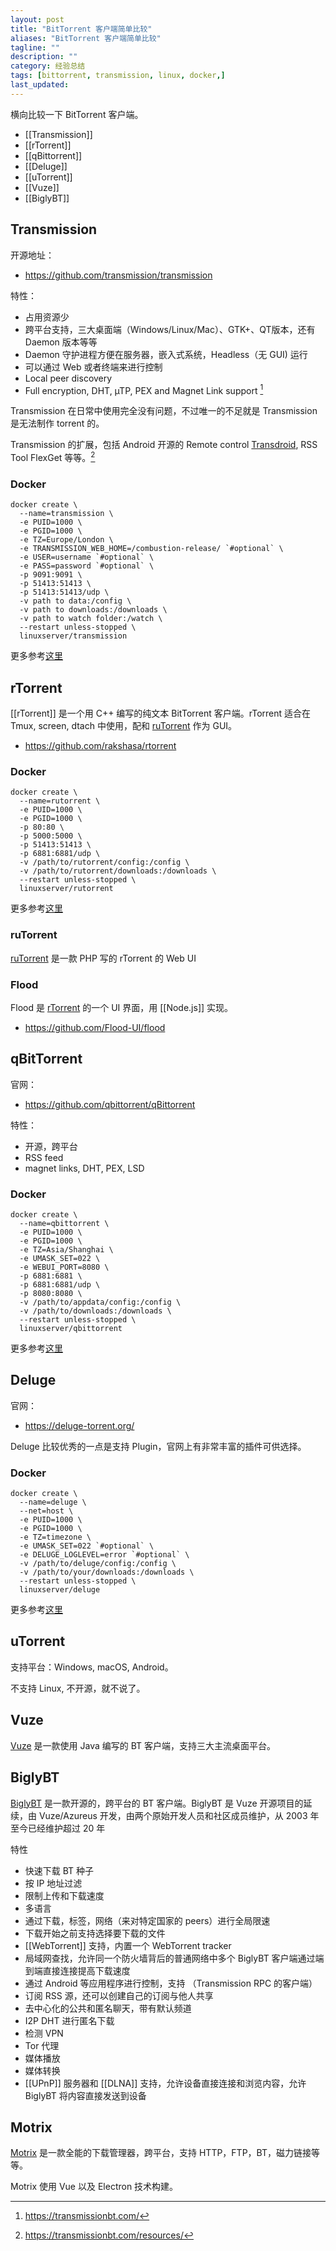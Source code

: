 ```yaml
---
layout: post
title: "BitTorrent 客户端简单比较"
aliases: "BitTorrent 客户端简单比较"
tagline: ""
description: ""
category: 经验总结
tags: [bittorrent, transmission, linux, docker,]
last_updated:
---
```


横向比较一下 BitTorrent 客户端。

- [[Transmission]]
- [[rTorrent]]
- [[qBittorrent]]
- [[Deluge]]
- [[uTorrent]]
- [[Vuze]]
- [[BiglyBT]]

## Transmission
开源地址：

- <https://github.com/transmission/transmission>

特性：

- 占用资源少
- 跨平台支持，三大桌面端（Windows/Linux/Mac）、GTK+、QT版本，还有 Daemon 版本等等
- Daemon 守护进程方便在服务器，嵌入式系统，Headless（无 GUI) 运行
- 可以通过 Web 或者终端来进行控制
- Local peer discovery
- Full encryption, DHT, µTP, PEX and Magnet Link support [^1]

Transmission 在日常中使用完全没有问题，不过唯一的不足就是 Transmission 是无法制作 torrent 的。

[^1]: <https://transmissionbt.com/>

Transmission 的扩展，包括 Android 开源的 Remote control [Transdroid](http://www.transdroid.org/), RSS Tool FlexGet 等等。[^trans]

[^trans]: <https://transmissionbt.com/resources/>

### Docker

	docker create \
	  --name=transmission \
	  -e PUID=1000 \
	  -e PGID=1000 \
	  -e TZ=Europe/London \
	  -e TRANSMISSION_WEB_HOME=/combustion-release/ `#optional` \
	  -e USER=username `#optional` \
	  -e PASS=password `#optional` \
	  -p 9091:9091 \
	  -p 51413:51413 \
	  -p 51413:51413/udp \
	  -v path to data:/config \
	  -v path to downloads:/downloads \
	  -v path to watch folder:/watch \
	  --restart unless-stopped \
	  linuxserver/transmission

更多参考[这里](https://hub.docker.com/r/linuxserver/transmission)

## rTorrent
[[rTorrent]] 是一个用 C++ 编写的纯文本 BitTorrent 客户端。rTorrent 适合在 Tmux, screen, dtach 中使用，配和 [ruTorrent](https://github.com/Novik/ruTorrent/) 作为 GUI。

- <https://github.com/rakshasa/rtorrent>

### Docker

	docker create \
	  --name=rutorrent \
	  -e PUID=1000 \
	  -e PGID=1000 \
	  -p 80:80 \
	  -p 5000:5000 \
	  -p 51413:51413 \
	  -p 6881:6881/udp \
	  -v /path/to/rutorrent/config:/config \
	  -v /path/to/rutorrent/downloads:/downloads \
	  --restart unless-stopped \
	  linuxserver/rutorrent

更多参考[这里](https://hub.docker.com/r/linuxserver/rutorrent)

### ruTorrent
[ruTorrent](https://github.com/Novik/ruTorrent) 是一款 PHP 写的 rTorrent 的 Web UI

### Flood
Flood 是 [rTorrent](https://github.com/rakshasa/rtorrent) 的一个 UI 界面，用 [[Node.js]] 实现。

- <https://github.com/Flood-UI/flood>

## qBitTorrent
官网：

- <https://github.com/qbittorrent/qBittorrent>

特性：

- 开源，跨平台
- RSS feed
- magnet links, DHT, PEX, LSD

### Docker

	docker create \
	  --name=qbittorrent \
	  -e PUID=1000 \
	  -e PGID=1000 \
	  -e TZ=Asia/Shanghai \
	  -e UMASK_SET=022 \
	  -e WEBUI_PORT=8080 \
	  -p 6881:6881 \
	  -p 6881:6881/udp \
	  -p 8080:8080 \
	  -v /path/to/appdata/config:/config \
	  -v /path/to/downloads:/downloads \
	  --restart unless-stopped \
	  linuxserver/qbittorrent

更多参考[这里](https://hub.docker.com/r/linuxserver/qbittorrent/)

## Deluge
官网：

- <https://deluge-torrent.org/>

Deluge 比较优秀的一点是支持 Plugin，官网上有非常丰富的插件可供选择。

### Docker

	docker create \
	  --name=deluge \
	  --net=host \
	  -e PUID=1000 \
	  -e PGID=1000 \
	  -e TZ=timezone \
	  -e UMASK_SET=022 `#optional` \
	  -e DELUGE_LOGLEVEL=error `#optional` \
	  -v /path/to/deluge/config:/config \
	  -v /path/to/your/downloads:/downloads \
	  --restart unless-stopped \
	  linuxserver/deluge

更多参考[这里](https://hub.docker.com/r/linuxserver/deluge/)

## uTorrent

支持平台：Windows, macOS, Android。

不支持 Linux, 不开源，就不说了。

## Vuze
[Vuze](http://www.vuze.com/) 是一款使用 Java 编写的 BT 客户端，支持三大主流桌面平台。

## BiglyBT
[BiglyBT](https://www.biglybt.com/) 是一款开源的，跨平台的 BT 客户端。BiglyBT 是 Vuze 开源项目的延续，由 Vuze/Azureus 开发，由两个原始开发人员和社区成员维护，从 2003 年至今已经维护超过 20 年


特性

- 快速下载 BT 种子
- 按 IP 地址过滤
- 限制上传和下载速度
- 多语言
- 通过下载，标签，网络（来对特定国家的 peers）进行全局限速
- 下载开始之前支持选择要下载的文件
- [[WebTorrent]] 支持，内置一个 WebTorrent tracker
- 局域网查找，允许同一个防火墙背后的普通网络中多个 BiglyBT 客户端通过端到端直接连接提高下载速度
- 通过 Android 等应用程序进行控制，支持 （Transmission RPC 的客户端）
- 订阅 RSS 源，还可以创建自己的订阅与他人共享
- 去中心化的公共和匿名聊天，带有默认频道
- I2P DHT 进行匿名下载
- 检测 VPN 
- Tor 代理
- 媒体播放
- 媒体转换
- [[UPnP]] 服务器和 [[DLNA]] 支持，允许设备直接连接和浏览内容，允许 BiglyBT 将内容直接发送到设备

## Motrix
[Motrix](https://motrix.app) 是一款全能的下载管理器，跨平台，支持 HTTP，FTP，BT，磁力链接等等。

Motrix 使用 Vue 以及 Electron 技术构建。